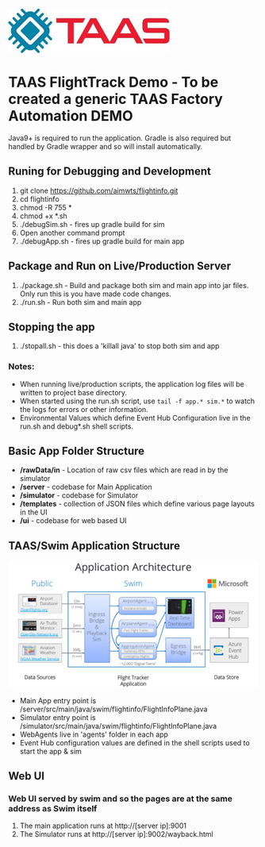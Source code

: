 ![Demo Application Map](https://raw.githubusercontent.com/aimwts/aiTAAS-Edge/master/Taas_logo_s.jpg "Demo Application Map")

# TAAS FlightTrack Demo - To be created a generic TAAS Factory Automation DEMO

Java9+ is required to run the application. Gradle is also required but handled by Gradle wrapper and so will install automatically.

## Runing for Debugging and Development

1. git clone https://github.com/aimwts/flightinfo.git
2. cd flightinfo
3. chmod -R 755 *
4. chmod +x *.sh
3. ./debugSim.sh - fires up gradle build for sim
4. Open another command prompt
5. ./debugApp.sh - fires up gradle build for main app

## Package and Run on Live/Production Server

1. ./package.sh - Build and package both sim and main app into jar files. Only run this is you have made code changes.
2. ./run.sh - Run both sim and main app

## Stopping the app
1. ./stopall.sh - this does a 'killall java' to stop both sim and app

### Notes:
* When running live/production scripts, the application log files will be written to project base directory. 
* When started using the run.sh script, use `tail -f app.* sim.*` to watch the logs for errors or other information.
* Environmental Values which define Event Hub Configuration live in the run.sh and debug*.sh shell scripts.

## Basic App Folder Structure

* **/rawData/in** - Location of raw csv files which are read in by the simulator
* **/server** - codebase for Main Application
* **/simulator** - codebase for Simulator
* **/templates** - collection of JSON files which define various page layouts in the UI
* **/ui** - codebase for web based UI

## TAAS/Swim Application Structure

![Swim Application Structure](ui/assets/images/FlightTrackerArchitecture.png)

* Main App entry point is /server/src/main/java/swim/flightinfo/FlightInfoPlane.java
* Simulator entry point is /simulator/src/main/java/swim/flightinfo/FlightInfoPlane.java
* WebAgents live in 'agents' folder in each app
* Event Hub configuration values are defined in the shell scripts used to start the app & sim 

## Web UI

### Web UI served by swim and so the pages are at the same address as Swim itself
1. The main application runs at http://[server ip]:9001 
2. The Simulator runs at http://[server ip]:9002/wayback.html
